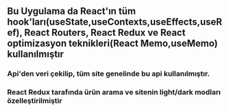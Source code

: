 ## Bu Uygulama da React'ın tüm hook'ları(useState,useContexts,useEffects,useRef), React Routers, React Redux ve React optimizasyon teknikleri(React Memo,useMemo) kullanılmıştır
### Api'den veri çekilip, tüm site genelinde bu api kullanılmıştır.
### React Redux tarafında ürün arama ve sitenin light/dark modları özelleştirilmiştir